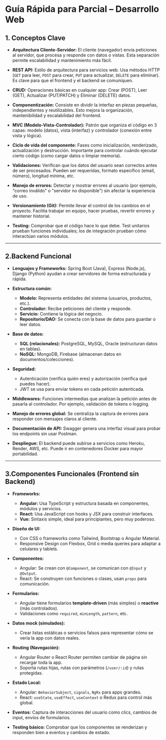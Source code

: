 # Guía Rápida para Parcial – Desarrollo Web

## 1. Conceptos Clave

- **Arquitectura Cliente-Servidor:** El cliente (navegador) envía peticiones al servidor, que procesa y responde con datos o vistas. Esta separación permite escalabilidad y mantenimiento más fácil.
  
- **REST API:** Estilo de arquitectura para servicios web. Usa métodos HTTP (`GET` para leer, `POST` para crear, `PUT` para actualizar, `DELETE` para eliminar). Es clave para que el frontend y el backend se comuniquen.

- **CRUD:** Operaciones básicas en cualquier app: Crear (POST), Leer (GET), Actualizar (PUT/PATCH) y Eliminar (DELETE) datos.

- **Componentización:** Consiste en dividir la interfaz en piezas pequeñas, independientes y reutilizables. Esto mejora la organización, mantenibilidad y escalabilidad del frontend.

- **MVC (Modelo-Vista-Controlador):** Patrón que organiza el código en 3 capas: modelo (datos), vista (interfaz) y controlador (conexión entre vista y lógica).

- **Ciclo de vida del componente:** Fases como inicialización, renderizado, actualización y destrucción. Importante para controlar cuándo ejecutar cierto código (como cargar datos o limpiar memoria).

- **Validaciones:** Verifican que los datos del usuario sean correctos antes de ser procesados. Pueden ser requeridas, formato específico (email, número), longitud mínima, etc.

- **Manejo de errores:** Detectar y mostrar errores al usuario (por ejemplo, "correo inválido" o "servidor no disponible") sin afectar la experiencia de uso.

- **Versionamiento (Git):** Permite llevar el control de los cambios en el proyecto. Facilita trabajar en equipo, hacer pruebas, revertir errores y mantener historial.

- **Testing:** Comprobar que el código hace lo que debe. Test unitarios prueban funciones individuales; los de integración prueban cómo interactúan varios módulos.

---

## 2.Backend Funcional

- **Lenguajes y Frameworks:** Spring Boot (Java), Express (Node.js), Django (Python) ayudan a crear servidores de forma estructurada y rápida.

- **Estructura común:**
  - **Modelo:** Representa entidades del sistema (usuarios, productos, etc.).
  - **Controlador:** Recibe peticiones del cliente y responde.
  - **Servicio:** Contiene la lógica del negocio.
  - **Repositorio/DAO:** Se conecta con la base de datos para guardar o leer datos.

- **Base de datos:** 
  - **SQL (relacionales):** PostgreSQL, MySQL, Oracle (estructuran datos en tablas).
  - **NoSQL:** MongoDB, Firebase (almacenan datos en documentos/colecciones).

- **Seguridad:** 
  - Autenticación (verifica quién eres) y autorización (verifica qué puedes hacer).
  - JWT se usa para enviar tokens en cada petición autenticada.

- **Middlewares:** Funciones intermedias que analizan la petición antes de pasarla al controlador. Por ejemplo, validación de tokens o logging.

- **Manejo de errores global:** Se centraliza la captura de errores para responder con mensajes claros al cliente.

- **Documentación de API:** Swagger genera una interfaz visual para probar los endpoints sin usar Postman.

- **Despliegue:** El backend puede subirse a servicios como Heroku, Render, AWS, etc. Puede ir en contenedores Docker para mayor portabilidad.

---

## 3.Componentes Funcionales (Frontend sin Backend)

- **Frameworks:** 
  - **Angular:** Usa TypeScript y estructura basada en componentes, módulos y servicios.
  - **React:** Usa JavaScript con hooks y JSX para construir interfaces.
  - **Vue:** Sintaxis simple, ideal para principiantes, pero muy poderoso.

- **Diseño de UI:**
  - Con CSS o frameworks como Tailwind, Bootstrap o Angular Material.
  - Responsive Design con Flexbox, Grid o media queries para adaptar a celulares y tablets.

- **Componentes:**
  - Angular: Se crean con `@Component`, se comunican con `@Input` y `@Output`.
  - React: Se construyen con funciones o clases, usan `props` para comunicación.

- **Formularios:**
  - Angular tiene formularios **template-driven** (más simples) o **reactive** (más controlados).
  - Validaciones como `required`, `minLength`, `pattern`, etc.

- **Datos mock (simulados):** 
  - Crear listas estáticas o servicios falsos para representar cómo se vería la app con datos reales.

- **Routing (Navegación):**
  - Angular Router o React Router permiten cambiar de página sin recargar toda la app.
  - Soporta rutas hijas, rutas con parámetros (`/user/:id`) y rutas protegidas.

- **Estado Local:**
  - Angular: `BehaviorSubject`, `signals`, `NgRx` para apps grandes.
  - React: `useState`, `useEffect`, `useContext` o Redux para control más global.

- **Eventos:** Captura de interacciones del usuario como clics, cambios de input, envíos de formularios.

- **Testing básico:** Comprobar que los componentes se renderizan y responden bien a eventos y cambios de estado.
